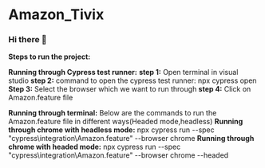 # Amazon_Tivix

### Hi there 👋

**Steps to run the project:**


**Running through Cypress test runner:**
**step 1:** Open terminal in visual studio
**step 2:** command to open the cypress test runner: npx cypress open
**Step 3:** Select the browser which we want to run through
**step 4:** Click on Amazon.feature file


**Running through terminal:**
Below are the commands to run the Amazon.feature file in different ways(Headed mode,headless)
**Running through chrome with headless mode:**  npx cypress run --spec "cypress\integration\Amazon.feature" --browser chrome 
**Running through chrome with headed mode:**  npx cypress run --spec "cypress\integration\Amazon.feature" --browser chrome --headed

